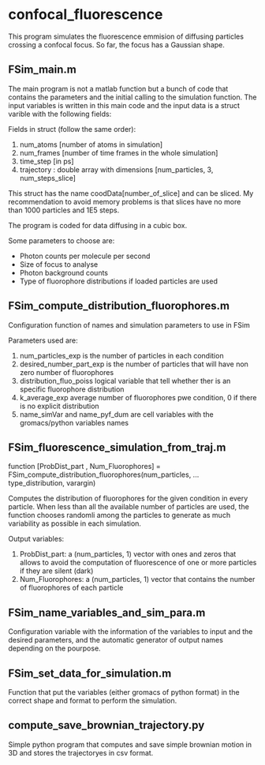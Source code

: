 # confocal_fluorescence
This program simulates the fluorescence emmision of diffusing particles crossing a confocal focus. So far, the focus has a Gaussian shape.

## FSim_main.m

The main program  is not a matlab function but a bunch of code that contains the parameters and the initial calling to the simulation function. The input variables is written in this main code and the input data is a struct varible with the following fields:

Fields in struct (follow the same order):
1. num_atoms [number of atoms in simulation]
2. num_frames [number of time frames in the whole simulation]
3. time_step [in ps]
4. trajectory : double array with dimensions [num_particles, 3, num_steps_slice]

This struct has the name coodData[number_of_slice] and can be sliced. My recommendation to avoid memory problems is that slices have no more than 1000 particles and 1E5 steps.

The program is coded for data diffusing in a cubic box.

Some parameters to choose are: 
* Photon counts per molecule per second
* Size of focus to analyse
* Photon background counts
* Type of fluorophore distributions if loaded particles are used

## FSim_compute_distribution_fluorophores.m

Configuration function of names and simulation parameters to use in FSim

Parameters used are:
1. num_particles_exp is the number of particles in each condition
2. desired_number_part_exp is the number of particles that will have non zero number of fluorophores
3. distribution_fluo_poiss logical variable that tell whether ther is an specific fluorophore distribution
4. k_average_exp average number of fluorophores pwe condition, 0 if there is no explicit distribution
5. name_simVar and name_pyf_dum are cell variables with the gromacs/python variables names

## FSim_fluorescence_simulation_from_traj.m

function [ProbDist_part , Num_Fluorophores] = FSim_compute_distribution_fluorophores(num_particles, ...
    type_distribution, varargin)

Computes the distribution of fluorophores for the given condition in every particle. When less than all the available number of particles are used, the function chooses randomli among the particles to generate as much variability as possible in each simulation.

Output variables:  
1. ProbDist_part: a (num_particles, 1) vector with ones and zeros that allows to avoid the computation of fluorescence of one or more particles if they are silent (dark)
2. Num_Fluorophores: a (num_particles, 1) vector that contains the number of fluorophores of each particle

## FSim_name_variables_and_sim_para.m

Configuration variable with the information of the variables to input and the desired parameters, and the automatic generator of output names depending on the pourpose.

## FSim_set_data_for_simulation.m

Function that put the variables (either gromacs of python format) in the correct shape and format to perform the simulation.

## compute_save_brownian_trajectory.py 

Simple python program that computes and save simple brownian motion in 3D and stores the trajectoryes in csv format.
